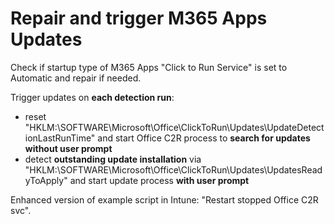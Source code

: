 # Repair and trigger M365 Apps Updates

Check if startup type of M365 Apps "Click to Run Service" is set to Automatic and repair if needed.

Trigger updates on **each detection run**:
- reset "HKLM:\SOFTWARE\Microsoft\Office\ClickToRun\Updates\UpdateDetectionLastRunTime" and start Office C2R process to **search for updates without user prompt**
- detect **outstanding update installation** via "HKLM:\SOFTWARE\Microsoft\Office\ClickToRun\Updates\UpdatesReadyToApply" and start update process **with user prompt**

Enhanced version of example script in Intune: "Restart stopped Office C2R svc".